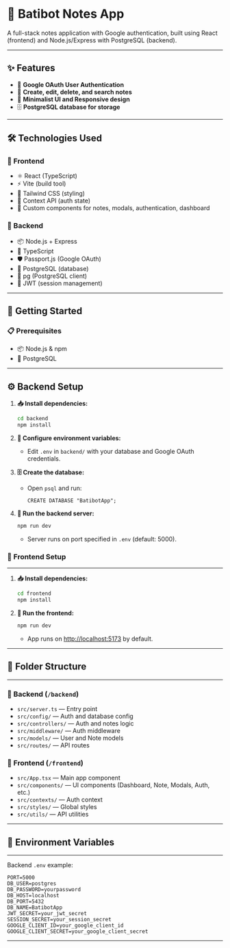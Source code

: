 
# 📝 Batibot Notes App

A full-stack notes application with Google authentication, built using React (frontend) and Node.js/Express with PostgreSQL (backend).

---

## ✨ Features

- 🔐 **Google OAuth User Authentication**
- 📄 **Create, edit, delete, and search notes**
- 📱 **Minimalist UI and Responsive design**
- 🗄️ **PostgreSQL database for storage**

---

## 🛠️ Technologies Used

### 🎨 Frontend
- ⚛️ React (TypeScript)
- ⚡ Vite (build tool)
- 🎨 Tailwind CSS (styling)
- 🔄 Context API (auth state)
- 🧩 Custom components for notes, modals, authentication, dashboard

### 🔧 Backend
- 📦 Node.js + Express
- 📘 TypeScript
- 🛡️ Passport.js (Google OAuth)
- 🐘 PostgreSQL (database)
- 🔗 pg (PostgreSQL client)
- 🎫 JWT (session management)

---

## 🚀 Getting Started

### 📋 Prerequisites
- 📦 Node.js & npm
- 🐘 PostgreSQL

---

## ⚙️ Backend Setup

1. **📥 Install dependencies:**
	```bash
	cd backend
	npm install
	```

2. **🔧 Configure environment variables:**
	- Edit `.env` in `backend/` with your database and Google OAuth credentials.

3. **🗄️ Create the database:**
	- Open `psql` and run:
	  ```
	  CREATE DATABASE "BatibotApp";
	  ```

4. **🚀 Run the backend server:**
	```bash
	npm run dev
	```
	- Server runs on port specified in `.env` (default: 5000).

### 🎨 Frontend Setup

--- 

1. **📥 Install dependencies:**
	```bash
	cd frontend
	npm install
	```

2. **🚀 Run the frontend:**
	```bash
	npm run dev
	```
	- App runs on [http://localhost:5173](http://localhost:5173) by default.

---

## 📁 Folder Structure

---

### 🔧 Backend (`/backend`)
- `src/server.ts` — Entry point
- `src/config/` — Auth and database config
- `src/controllers/` — Auth and notes logic
- `src/middleware/` — Auth middleware
- `src/models/` — User and Note models
- `src/routes/` — API routes

### 🎨 Frontend (`/frontend`)
- `src/App.tsx` — Main app component
- `src/components/` — UI components (Dashboard, Note, Modals, Auth, etc.)
- `src/contexts/` — Auth context
- `src/styles/` — Global styles
- `src/utils/` — API utilities

---

## 🔐 Environment Variables

---

Backend `.env` example:
```
PORT=5000
DB_USER=postgres
DB_PASSWORD=yourpassword
DB_HOST=localhost
DB_PORT=5432
DB_NAME=BatibotApp
JWT_SECRET=your_jwt_secret
SESSION_SECRET=your_session_secret
GOOGLE_CLIENT_ID=your_google_client_id
GOOGLE_CLIENT_SECRET=your_google_client_secret
```

---